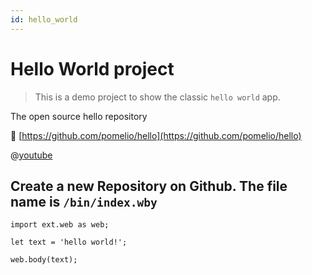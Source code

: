 ```yaml
---
id: hello_world
---
```

# Hello World project
> This is a demo project to show the classic `hello world` app.

The open source hello repository

📄 [https://github.com/pomelio/hello](https://github.com/pomelio/hello) 

@[youtube](https://www.youtube.com/watch?v=dWqNgzZwVJQ)

## Create a new Repository on Github. The file name is `/bin/index.wby`

```
import ext.web as web;

let text = 'hello world!';

web.body(text);

```

